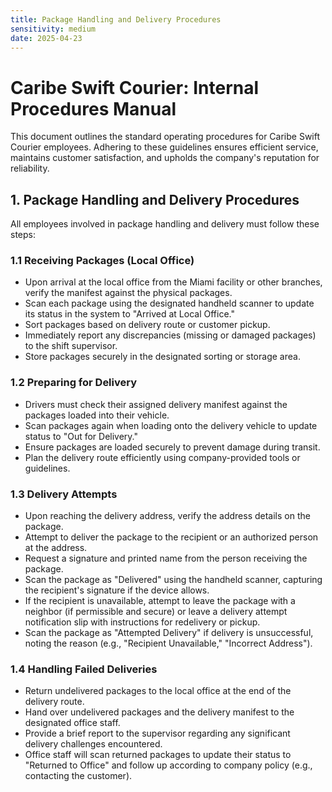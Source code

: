 ```yaml
---
title: Package Handling and Delivery Procedures
sensitivity: medium
date: 2025-04-23
---
```


# Caribe Swift Courier: Internal Procedures Manual

This document outlines the standard operating procedures for Caribe Swift Courier employees. Adhering to these guidelines ensures efficient service, maintains customer satisfaction, and upholds the company's reputation for reliability.

## 1. Package Handling and Delivery Procedures

All employees involved in package handling and delivery must follow these steps:

### 1.1 Receiving Packages (Local Office)

- Upon arrival at the local office from the Miami facility or other branches, verify the manifest against the physical packages.
- Scan each package using the designated handheld scanner to update its status in the system to "Arrived at Local Office."
- Sort packages based on delivery route or customer pickup.
- Immediately report any discrepancies (missing or damaged packages) to the shift supervisor.
- Store packages securely in the designated sorting or storage area.

### 1.2 Preparing for Delivery

- Drivers must check their assigned delivery manifest against the packages loaded into their vehicle.
- Scan packages again when loading onto the delivery vehicle to update status to "Out for Delivery."
- Ensure packages are loaded securely to prevent damage during transit.
- Plan the delivery route efficiently using company-provided tools or guidelines.

### 1.3 Delivery Attempts

- Upon reaching the delivery address, verify the address details on the package.
- Attempt to deliver the package to the recipient or an authorized person at the address.
- Request a signature and printed name from the person receiving the package.
- Scan the package as "Delivered" using the handheld scanner, capturing the recipient's signature if the device allows.
- If the recipient is unavailable, attempt to leave the package with a neighbor (if permissible and secure) or leave a delivery attempt notification slip with instructions for redelivery or pickup.
- Scan the package as "Attempted Delivery" if delivery is unsuccessful, noting the reason (e.g., "Recipient Unavailable," "Incorrect Address").

### 1.4 Handling Failed Deliveries

- Return undelivered packages to the local office at the end of the delivery route.
- Hand over undelivered packages and the delivery manifest to the designated office staff.
- Provide a brief report to the supervisor regarding any significant delivery challenges encountered.
- Office staff will scan returned packages to update their status to "Returned to Office" and follow up according to company policy (e.g., contacting the customer).
